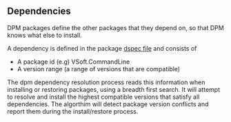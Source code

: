 ## Dependencies

DPM packages define the other packages that they depend on, so that DPM knows what else to install.

A dependency is defined in the package [dspec file](../dspec.md) and consists of

- A package id (e.g) VSoft.CommandLine
- A version range (a range of versions that are compatible)

The dpm dependency resolution process reads this information when installing or restoring packages, using a breadth first search. It will attempt to resolve and install the highest compatible versions that satisfy all dependencies. The algorthim will detect package version conflicts and report them during the install/restore process.

